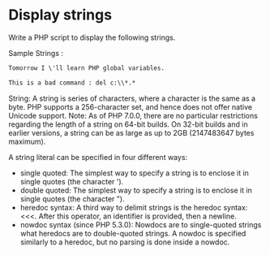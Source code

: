 # Display strings

Write a PHP script to display the following strings.

Sample Strings :

```html
Tomorrow I \'ll learn PHP global variables.
```

```html
This is a bad command : del c:\\*.*
```

String: A string is series of characters, where a character is the same as a byte. PHP supports a 256-character set, and hence does not offer native Unicode support.
Note: As of PHP 7.0.0, there are no particular restrictions regarding the length of a string on 64-bit builds. On 32-bit builds and in earlier versions, a string can be as large as up to 2GB (2147483647 bytes maximum).

A string literal can be specified in four different ways:

<ul>
<li>single quoted: The simplest way to specify a string is to enclose it in single quotes (the character ').</li>
<li>double quoted: The simplest way to specify a string is to enclose it in single quotes (the character ").</li>
<li>heredoc syntax: A third way to delimit strings is the heredoc syntax: <<<. After this operator, an identifier is provided, then a newline.</li>
<li>nowdoc syntax (since PHP 5.3.0): Nowdocs are to single-quoted strings what heredocs are to double-quoted strings. A nowdoc is specified similarly to a heredoc, but no parsing is done inside a nowdoc.</li>
</ul>